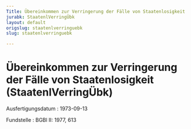 ```yaml
---
Title: Übereinkommen zur Verringerung der Fälle von Staatenlosigkeit
jurabk: StaatenlVerringÜbk
layout: default
origslug: staatenlverringuebk
slug: staatenlverringuebk

---
```


# Übereinkommen zur Verringerung der Fälle von Staatenlosigkeit (StaatenlVerringÜbk)

Ausfertigungsdatum
:   1973-09-13

Fundstelle
:   BGBl II: 1977, 613

